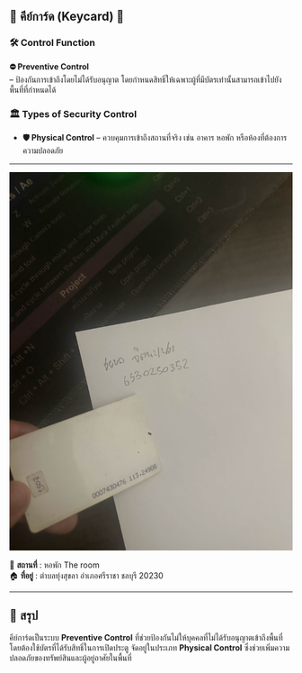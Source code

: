## 🔑 คีย์การ์ด (Keycard) 🔑  

### 🛠️ Control Function  
**⛔ Preventive Control**  
– ป้องกันการเข้าถึงโดยไม่ได้รับอนุญาต โดยกำหนดสิทธิ์ให้เฉพาะผู้ที่มีบัตรเท่านั้นสามารถเข้าไปยังพื้นที่ที่กำหนดได้  

### 🏛️ Types of Security Control  
- **🛡️ Physical Control** – ควบคุมการเข้าถึงสถานที่จริง เช่น อาคาร หอพัก หรือห้องที่ต้องการความปลอดภัย

---  

![keycard access](ME/IMG_9300.jpg)

📍 **สถานที่** : หอพัก The room  
🏠 **ที่อยู่** : ตำบลทุ่งสุขลา อำเภอศรีราชา ชลบุรี 20230  

---  

## 📌 สรุป  
คีย์การ์ดเป็นระบบ **Preventive Control** ที่ช่วยป้องกันไม่ให้บุคคลที่ไม่ได้รับอนุญาตเข้าถึงพื้นที่ โดยต้องใช้บัตรที่ได้รับสิทธิ์ในการเปิดประตู จัดอยู่ในประเภท **Physical Control** ซึ่งช่วยเพิ่มความปลอดภัยของทรัพย์สินและผู้อยู่อาศัยในพื้นที่  
